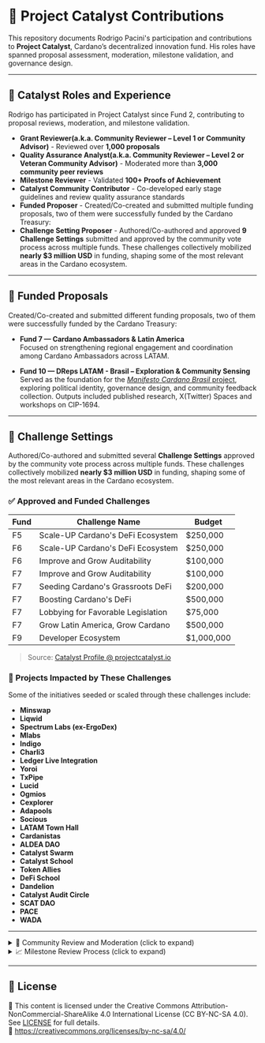 # 🧩 Project Catalyst Contributions

This repository documents Rodrigo Pacini's participation and contributions to **Project Catalyst**, Cardano’s decentralized innovation fund. His roles have spanned proposal assessment, moderation, milestone validation, and governance design.

---

## 🧭  Catalyst Roles and Experience

Rodrigo has participated in Project Catalyst since Fund 2, contributing to proposal reviews, moderation, and milestone validation.

- **Grant Reviewer(a.k.a. Community Reviewer – Level 1 or Community Advisor)** - Reviewed over **1,000 proposals**
- **Quality Assurance Analyst(a.k.a. Community Reviewer – Level 2 or Veteran Community Advisor)** - Moderated more than **3,000 community peer reviews**
- **Milestone Reviewer** - Validated **100+ Proofs of Achievement**
- **Catalyst Community Contributor** - Co-developed early stage guidelines and review quality assurance standards
- **Funded Proposer** - Created/Co-created and submitted multiple funding proposals, two of them were successfully funded by the Cardano Treasury: 
- **Challenge Setting Proposer** - Authored/Co-authored and approved **9 Challenge Settings** submitted and approved by the community vote process across multiple funds. These challenges collectively mobilized **nearly $3 million USD** in funding, shaping some of the most relevant areas in the Cardano ecosystem.

---

## 📑 Funded Proposals

Created/Co-created and submitted different funding proposals, two of them were successfully funded by the Cardano Treasury:

- **Fund 7 — Cardano Ambassadors & Latin America**  
  Focused on strengthening regional engagement and coordination among Cardano Ambassadors across LATAM.

- **Fund 10 — DReps LATAM - Brasil – Exploration & Community Sensing**  
  Served as the foundation for the [*Manifesto Cardano Brasil* project](https://github.com/Rodrigopacini/manifesto-cardano-brasil), exploring political identity, governance design, and community feedback collection. Outputs included published research, X(Twitter) Spaces and workshops on CIP-1694.

---

## 🌱 Challenge Settings

Authored/Co-authored and submitted several **Challenge Settings** approved by the community vote process across multiple funds. These challenges collectively mobilized **nearly $3 million USD** in funding, shaping some of the most relevant areas in the Cardano ecosystem.

### ✅ Approved  and Funded Challenges

| Fund | Challenge Name | Budget |
|------|----------------|--------|
| F5   | Scale-UP Cardano's DeFi Ecosystem | $250,000 |
| F6   | Scale-UP Cardano's DeFi Ecosystem | $250,000 |
| F6   | Improve and Grow Auditability     | $100,000 |
| F7   | Improve and Grow Auditability     | $100,000 |
| F7   | Seeding Cardano's Grassroots DeFi | $200,000 |
| F7   | Boosting Cardano's DeFi           | $500,000 |
| F7   | Lobbying for Favorable Legislation| $75,000  |
| F7   | Grow Latin America, Grow Cardano  | $500,000 |
| F9   | Developer Ecosystem               | $1,000,000 |

> Source: [Catalyst Profile @ projectcatalyst.io](https://projectcatalyst.io/proposers/rodrigopacini)

### 🧬 Projects Impacted by These Challenges

Some of the initiatives seeded or scaled through these challenges include:

- **Minswap**
- **Liqwid**
- **Spectrum Labs (ex-ErgoDex)**
- **Mlabs**
- **Indigo**
- **Charli3**
- **Ledger Live Integration**
- **Yoroi**
- **TxPipe**
- **Lucid**
- **Ogmios**
- **Cexplorer**
- **Adapools**
- **Socious**
- **LATAM Town Hall**
- **Cardanistas**
- **ALDEA DAO**
- **Catalyst Swarm**
- **Catalyst School**
- **Token Allies**
- **DeFi School**
- **Dandelion**
- **Catalyst Audit Circle**
- **SCAT DAO**
- **PACE**
- **WADA**

---

<details>
<summary>🧾 Community Review and Moderation (click to expand)</summary>

Rodrigo participated in three core roles:

### 📋 Grant Reviewer a.k.a. Community Reviewer (Level 0 / Level 1)
- Scored proposals across **impact**, **feasibility**, and **value for money**
- Submitted qualitative rationales to support each score
- Helped voters evaluate the strengths and weaknesses of proposals

### 🧠 Quality Assurance Analyst a.k.a. Community Reviewer (Level 2)
- Performed second-layer quality control over peer reviews
- Verified consistency, clarity, and fairness of reviewer assessments
- Helped surface high-quality reviews and flagged biased or unconstructive ones
- Public records of reviewed moderation logs are available below as evidence of this role:
<details>
<summary>🧾 Quality Assurance logs for Community Assessment stages (click to expand)</summary>

[Fund 3](https://docs.google.com/spreadsheets/d/1uIMbqVFVLogIoQX7jIfaw2q8VgDXUwdlbqI25X56FPc/edit?usp=sharing)
[Fund 4](https://docs.google.com/spreadsheets/d/1nIxdcf05SHAalaplIGS5ftfAMli6a2asSy_695Fm-Vs/edit?usp=sharing)
[Fund 5](https://docs.google.com/spreadsheets/d/1zWdJtvymBgFtnjeaLbOeLuM9YPb9vuQKcynVhAFarA0/edit?usp=sharing)
[Fund 6](https://docs.google.com/spreadsheets/d/1hEUq2mCEYUk-oWaU-dFESu0lyo5zRR2HL7M7O8aURes/edit?usp=sharing)
[Fund 7](https://docs.google.com/spreadsheets/d/1ZM3ytXkMB34iSo2LamNxpver-rs9fShnpeNEia-VdBo/edit?usp=sharing)
[Fund 8](https://docs.google.com/spreadsheets/d/1hHp4YTEvEuOtXHZzlGESBx-UtOtd9pxjbXWXzDpyY6I/edit?usp=sharing)
[Fund 9](https://docs.google.com/spreadsheets/d/1ib-OuG8MhI1l6br7ybBwh4g7VCMTdHtQE6Gl4qlC_xE/edit?usp=sharing)
[Fund 10](https://docs.google.com/spreadsheets/d/1rvgSfwFiQLZkQq2LhyXmGkSM-MeUlumG6Svce0GIbmU/edit?usp=sharing)
[Fund 11](https://docs.google.com/spreadsheets/d/1D7n0-Z9GBZ00eTRPsOO3UmH0_1Bv2ILVV7vZ4V_osYw/edit?usp=sharing)
[Fund 12](https://docs.google.com/spreadsheets/d/1uIRx9C7k9_bUs3sVbcj0a03GkhPQPtgkEB5_ryx_VQc/edit?usp=sharing)
[Fund 13](https://docs.google.com/spreadsheets/d/17oDIgQzic2Ow3h_F25FYuqMYtaB8QmTtrzBEIBWDSLU/edit?usp=sharing)

</details>

### 🛡️ Moderator
- Participated in early-stage moderation guidelines
- Co-developed the **“Red and Yellow Card Thing”** — a community standard for flagging low-effort or abusive reviews
- Supported review integrity and reviewer accountability

</details>

<details>
<summary>📈 Milestone Review Process (click to expand)</summary>

**Milestone Reviewer** since Fund 11:

- Reviewed **30+ funded projects**
- Validated **100+ Statements of Milestones (SoMs)** and **Proofs of Achievement (PoAs)**

### Statement of Milestones (SoM)
Each funded project is required to submit a SoM outlining key deliverables, acceptance criteria, and timelines. These serve as contractual checkpoints for funding disbursement.

### Proof of Achievement (PoA)
Funded projects must submit PoAs for each milestone, containing tangible evidence of completion:
- Documentation, deliverables, KPIs, or video walkthroughs
- Reviewed by two independent Milestone Reviewers
- Funding is released only if PoA meets the expectations set in the SoM

Rodrigo’s reviews play a direct role in enabling or blocking second/third-stage disbursements, supporting Cardano’s principle of **accountable treasury spending**.

</details>

---



## 📜 License

📄 This content is licensed under the Creative Commons Attribution-NonCommercial-ShareAlike 4.0 International License (CC BY-NC-SA 4.0).  
See [LICENSE](./LICENSE) for full details.  
🔗 https://creativecommons.org/licenses/by-nc-sa/4.0/
